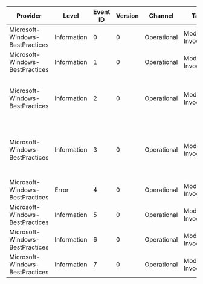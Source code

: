 Provider                         |  Level        |  Event ID  |  Version  |  Channel      |  Task              |  Opcode  |  Keyword  |  Message
---------------------------------|---------------|------------|-----------|---------------|--------------------|----------|-----------|-----------------------------------------------------------------
Microsoft-Windows-BestPractices  |  Information  |  0         |  0        |  Operational  |  Model Invocation  |          |           |
Microsoft-Windows-BestPractices  |  Information  |  1         |  0        |  Operational  |  Model Invocation  |          |           |
Microsoft-Windows-BestPractices  |  Information  |  2         |  0        |  Operational  |  Model Invocation  |          |           |  Started scan of model '{String}' submodel '{String2}'
Microsoft-Windows-BestPractices  |  Information  |  3         |  0        |  Operational  |  Model Invocation  |          |           |  Finished starting scan of model '{String}' submodel '{String2}'
Microsoft-Windows-BestPractices  |  Error        |  4         |  0        |  Operational  |  Model Invocation  |          |           |  {String}
Microsoft-Windows-BestPractices  |  Information  |  5         |  0        |  Operational  |  Model Invocation  |          |           |
Microsoft-Windows-BestPractices  |  Information  |  6         |  0        |  Operational  |  Model Invocation  |          |           |
Microsoft-Windows-BestPractices  |  Information  |  7         |  0        |  Operational  |  Model Invocation  |          |           |